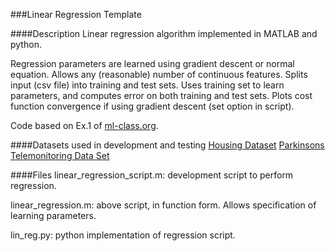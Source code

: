###Linear Regression Template

####Description
Linear regression algorithm implemented in MATLAB and python.

Regression parameters are learned using gradient descent or normal equation.
Allows any (reasonable) number of continuous features.
Splits input (csv file) into training and test sets.
Uses training set to learn parameters, and computes error on both training and test sets.
Plots cost function convergence if using gradient descent (set option in script).

Code based on Ex.1 of [ml-class.org](http://ml-class.org).

####Datasets used in development and testing
[Housing Dataset](http://archive.ics.uci.edu/ml/datasets/Housing)
[Parkinsons Telemonitoring Data Set](http://archive.ics.uci.edu/ml/datasets/Parkinsons+Telemonitoring)

####Files
linear\_regression\_script.m: development script to perform regression.

linear\_regression.m: above script, in function form. Allows specification of learning parameters.

lin\_reg.py: python implementation of regression script.

